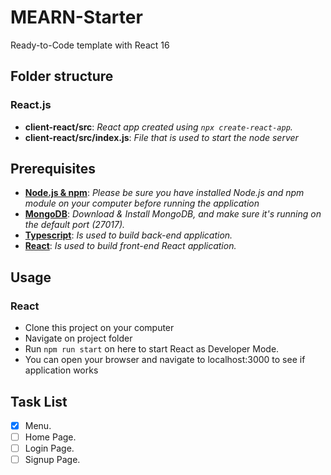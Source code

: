 # MEARN-Starter

Ready-to-Code template with React 16

## Folder structure

### React.js

- **client-react/src**: _React app created using `npx create-react-app`._
- **client-react/src/index.js**: _File that is used to start the node server_

## Prerequisites

- **[Node.js & npm](https://nodejs.org/en/download/)**: _Please be sure you have installed Node.js and npm module on your computer before running the application_
- **[MongoDB](https://www.mongodb.com/download-center)**: _Download & Install MongoDB, and make sure it's running on the default port (27017)._
- **[Typescript](https://www.typescriptlang.org/)**: _Is used to build back-end application._
- **[React](https://reactjs.org/)**: _Is used to build front-end React application._

## Usage

### React

- Clone this project on your computer
- Navigate on project folder
- Run `npm run start` on here to start React as Developer Mode.
- You can open your browser and navigate to localhost:3000 to see if application works

## Task List

- [x] Menu.
- [ ] Home Page.
- [ ] Login Page.
- [ ] Signup Page.
